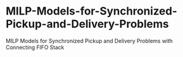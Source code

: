 # MILP-Models-for-Synchronized-Pickup-and-Delivery-Problems
MILP Models for Synchronized Pickup and Delivery Problems with Connecting FIFO Stack
